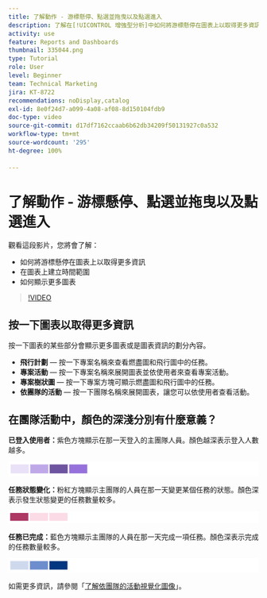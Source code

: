 ```yaml
---
title: 了解動作 - 游標懸停、點選並拖曳以及點選進入
description: 了解在[!UICONTROL 增強型分析]中如何將游標懸停在圖表上以取得更多資訊、在圖表上建立時間範圍以及顯示更多圖表。
activity: use
feature: Reports and Dashboards
thumbnail: 335044.png
type: Tutorial
role: User
level: Beginner
team: Technical Marketing
jira: KT-8722
recommendations: noDisplay,catalog
exl-id: 8e0f24d7-a099-4a08-af08-8d150104fdb9
doc-type: video
source-git-commit: d17df7162ccaab6b62db34209f50131927c0a532
workflow-type: tm+mt
source-wordcount: '295'
ht-degree: 100%

---
```


# 了解動作 - 游標懸停、點選並拖曳以及點選進入

觀看這段影片，您將會了解：

* 如何將游標懸停在圖表上以取得更多資訊
* 在圖表上建立時間範圍
* 如何顯示更多圖表

>[!VIDEO](https://video.tv.adobe.com/v/335044/?quality=12&learn=on&enablevpops)

## 按一下圖表以取得更多資訊

按一下圖表的某些部分會顯示更多圖表或是圖表資訊的劃分內容。

* **飛行計劃** — 按一下專案名稱來查看燃盡圖和飛行圖中的任務。
* **專案活動** — 按一下專案名稱來展開圖表並依使用者來查看專案活動。
* **專案樹狀圖** — 按一下專案方塊可顯示燃盡圖和飛行圖中的任務。
* **依團隊的活動** — 按一下團隊名稱來展開圖表，讓您可以依使用者查看活動。

## 在團隊活動中，顏色的深淺分別有什麼意義？

**已登入使用者：**&#x200B;紫色方塊顯示在那一天登入的主團隊人員。顏色越深表示登入人數越多。

![影像顯示紫色色調方塊](assets/purple-shaded-boxes.png)

**任務狀態變化：**&#x200B;粉紅方塊顯示主團隊的人員在那一天變更某個任務的狀態。顏色深表示發生狀態變更的任務數量較多。

![影像顯示粉紅色調方塊](assets/pink-shaded-boxes.png)

**任務已完成：**&#x200B;藍色方塊顯示主團隊的人員在那一天完成一項任務。顏色深表示完成的任務數量較多。

![影像顯示藍色色調方塊](assets/blue-shaded-boxes.png)

如需更多資訊，請參閱「[了解依團隊的活動視覺化圖像](https://experienceleague.adobe.com/docs/workfront/using/reporting/enhanced-analytics/activity-by-team-overview.html?lang=zh-Hant)」。
